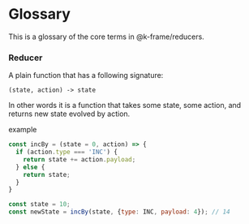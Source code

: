 # Glossary

This is a glossary of the core terms in @k-frame/reducers.

### Reducer

A plain function that has a following signature:

```
(state, action) -> state
```

In other words it is a function that takes some state, some action, and returns new state evolved by action.

example

```javascript
const incBy = (state = 0, action) => {
  if (action.type === 'INC') {
    return state += action.payload;
  } else {
    return state;
  }
}

const state = 10;
const newState = incBy(state, {type: INC, payload: 4}); // 14

```
